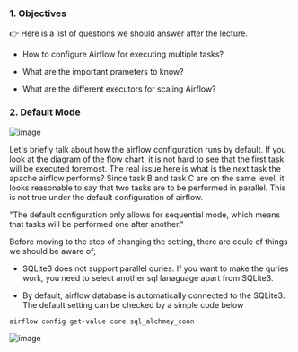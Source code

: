 ### 1. Objectives 

:point_right: Here is a list of questions we should answer after the lecture. 

- How to configure Airflow for executing multiple tasks?

- What are the important prameters to know?

- What are the different executors for scaling Airflow?


### 2. Default Mode 


![image](https://user-images.githubusercontent.com/53164959/109650883-312e4880-7ba1-11eb-8452-5aa0795313a1.png)

Let's briefly talk about how the airflow configuration runs by default. If you look at the diagram of the flow chart, it is not hard to see that the first task will be executed foremost. The real issue here is what is the next task the apache airflow performs? Since task B and task C are on the same level, it looks reasonable to say that two tasks are to be performed in parallel.  This is not true under the default configuration of airflow. 

"The default configuration only allows for sequential mode, which means that tasks will be performed one after another."

Before moving to the step of changing the setting, there are coule of things we should be aware of; 

- SQLite3 does not support parallel quries. If you want to make the quries work, you need to select another sql lanaguage apart from SQLite3. 

- By default, airflow database is automatically connected to the SQLite3. The default setting can be checked by a simple code below

 ```linux
 airflow config get-value core sql_alchmey_conn
 
 ```
 ![image](https://user-images.githubusercontent.com/53164959/109653279-2de88c00-7ba4-11eb-943f-a6311afe706a.png)

 
 





